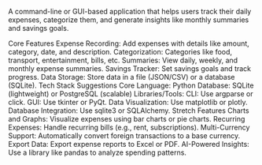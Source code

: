 A command-line or GUI-based application that helps users track their daily expenses, categorize them, and generate insights like monthly summaries and savings goals.

Core Features
Expense Recording:
Add expenses with details like amount, category, date, and description.
Categorization:
Categories like food, transport, entertainment, bills, etc.
Summaries:
View daily, weekly, and monthly expense summaries.
Savings Tracker:
Set savings goals and track progress.
Data Storage:
Store data in a file (JSON/CSV) or a database (SQLite).
Tech Stack Suggestions
Core Language: Python
Database: SQLite (lightweight) or PostgreSQL (scalable)
Libraries/Tools:
CLI: Use argparse or click.
GUI: Use tkinter or PyQt.
Data Visualization: Use matplotlib or plotly.
Database Integration: Use sqlite3 or SQLAlchemy.
Stretch Features
Charts and Graphs:
Visualize expenses using bar charts or pie charts.
Recurring Expenses:
Handle recurring bills (e.g., rent, subscriptions).
Multi-Currency Support:
Automatically convert foreign transactions to a base currency.
Export Data:
Export expense reports to Excel or PDF.
AI-Powered Insights:
Use a library like pandas to analyze spending patterns.
